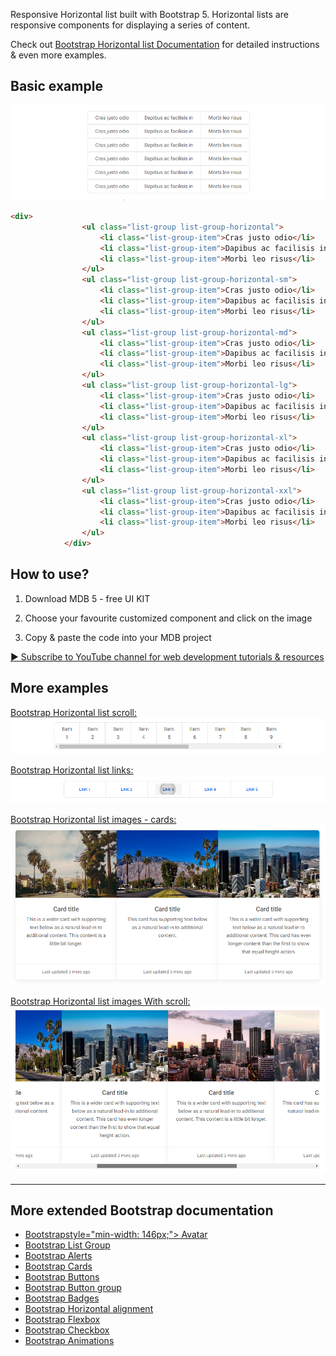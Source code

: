 
Responsive Horizontal list built with Bootstrap 5. Horizontal lists are responsive components for displaying a series of content.

Check out [Bootstrap Horizontal list Documentation](https://mdbootstrap.com/docs/standard/extended/horizontal-list/) for detailed instructions & even more examples.

## Basic example

![Bootstrap 5 Horizontal list](/assets/basic-example.png)

```html
<div>
                <ul class="list-group list-group-horizontal">
                    <li class="list-group-item">Cras justo odio</li>
                    <li class="list-group-item">Dapibus ac facilisis in</li>
                    <li class="list-group-item">Morbi leo risus</li>
                </ul>
                <ul class="list-group list-group-horizontal-sm">
                    <li class="list-group-item">Cras justo odio</li>
                    <li class="list-group-item">Dapibus ac facilisis in</li>
                    <li class="list-group-item">Morbi leo risus</li>
                </ul>
                <ul class="list-group list-group-horizontal-md">
                    <li class="list-group-item">Cras justo odio</li>
                    <li class="list-group-item">Dapibus ac facilisis in</li>
                    <li class="list-group-item">Morbi leo risus</li>
                </ul>
                <ul class="list-group list-group-horizontal-lg">
                    <li class="list-group-item">Cras justo odio</li>
                    <li class="list-group-item">Dapibus ac facilisis in</li>
                    <li class="list-group-item">Morbi leo risus</li>
                </ul>
                <ul class="list-group list-group-horizontal-xl">
                    <li class="list-group-item">Cras justo odio</li>
                    <li class="list-group-item">Dapibus ac facilisis in</li>
                    <li class="list-group-item">Morbi leo risus</li>
                </ul>
                <ul class="list-group list-group-horizontal-xxl">
                    <li class="list-group-item">Cras justo odio</li>
                    <li class="list-group-item">Dapibus ac facilisis in</li>
                    <li class="list-group-item">Morbi leo risus</li>
                </ul>
            </div>
```


## How to use?

1. Download MDB 5 - free UI KIT

2. Choose your favourite customized component and click on the image

3. Copy & paste the code into your MDB project

[▶️ Subscribe to YouTube channel for web development tutorials & resources](https://www.youtube.com/MDBootstrap?sub_confirmation=1)

## More examples

[Bootstrap Horizontal list scroll:
![Bootstrap 5 Horizontal list](/assets/scroll.png)](https://mdbootstrap.com/docs/standard/extended/horizontal-list/#section-scroll)

[Bootstrap Horizontal list links:
![Bootstrap 5 Horizontal list](/assets/links.png)](https://mdbootstrap.com/docs/standard/extended/horizontal-list/#section-links)

[Bootstrap Horizontal list images - cards:
![Bootstrap 5 Horizontal list](/assets/images-cards.png)](https://mdbootstrap.com/docs/standard/extended/horizontal-list/#subsection-cards)

[Bootstrap Horizontal list images With scroll:
![Bootstrap 5 Horizontal list](/assets/images-with-scroll.png)](https://mdbootstrap.com/docs/standard/extended/horizontal-list/#subsection-cards-with-scroll)

___

## More extended Bootstrap documentation

<ul>
<li><a href="https://mdbootstrap.com/docs/standard/extended/avatar/">Bootstrapstyle="min-width: 146px;"> Avatar</a></li>

<li><a href="https://mdbootstrap.com/docs/standard/components/list-group/">Bootstrap List Group</a></li>

<li><a href="https://mdbootstrap.com/docs/standard/layout/grid/>Bootstrap> Grid system</a></li>

<li><a href="https://mdbootstrap.com/docs/standard/components/alerts/">Bootstrap Alerts</a></li>

<li><a href="https://mdbootstrap.com/docs/standard/components/cards/">Bootstrap Cards</a></li>

<li><a href="https://mdbootstrap.com/docs/standard/components/buttons/">Bootstrap Buttons</a></li>

<li><a href="https://mdbootstrap.com/docs/standard/components/button-group/">Bootstrap Button group</a></li>

<li><a href="https://mdbootstrap.com/docs/standard/components/badges/">Bootstrap Badges</a></li>

<li><a href="https://mdbootstrap.com/docs/standard/layout/horizontal-alignment/">Bootstrap Horizontal alignment</a></li>

<li><a href="https://mdbootstrap.com/docs/standard/layout/flexbox/">Bootstrap Flexbox</a></li>

<li><a href="https://mdbootstrap.com/docs/standard/forms/checkbox/">Bootstrap Checkbox</a></li>

<li><a href="https://mdbootstrap.com/docs/standard/content-styles/animations/">Bootstrap Animations</a></li>

</ul>
